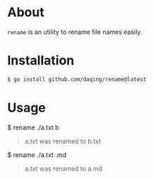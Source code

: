 About
======

`rename` is an utility to rename file names easily.

Installation
=============

```bash
$ go install github.com/daqing/rename@latest
```

Usage
======

$ rename ./a.txt b
> a.txt was renamed to b.txt

$ rename ./a.txt .md
> a.txt was renamed to a.md
